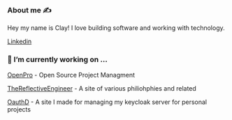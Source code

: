 ### About me ✍️
Hey my name is Clay! I love building software and working with technology. 

[Linkedin](https://www.linkedin.com/in/claygorman/)


### 🔭 I’m currently working on ...
[OpenPro](https://github.com/openpro-io/openpro/) - Open Source Project Managment 

[TheReflectiveEngineer](https://thereflectiveengineer.com/) - A site of various philiohphies and related

[OauthD](https://oauthd.me) - A site I made for managing my keycloak server for personal projects
<!--
**claygorman/claygorman** is a ✨ _special_ ✨ repository because its `README.md` (this file) appears on your GitHub profile.

Here are some ideas to get you started:

- 🔭 I’m currently working on ...
- 🌱 I’m currently learning ...
- 👯 I’m looking to collaborate on ...
- 🤔 I’m looking for help with ...
- 💬 Ask me about ...
- 📫 How to reach me: ...
- 😄 Pronouns: ...
- ⚡ Fun fact: ...
-->
